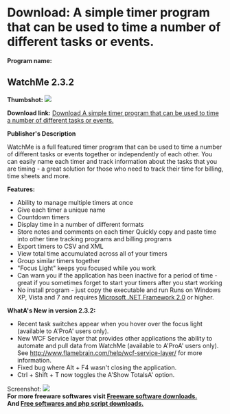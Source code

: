 # Download: A simple timer program that can be used to time a number of different tasks or events.

**Program name:**

## WatchMe 2.3.2

  
**Thumbshot:** ![](http://www.freewarefiles.com/screenshot/watchme22_md.jpg)   
  
**Download link:** [Download A simple timer program that can be used to time a number of different tasks or events.](http://freesoftwares.boysofts.com/WatchMe_program_41842.html)  
  


**Publisher's Description**  
  


WatchMe is a full featured timer program that can be used to time a number of different tasks or events together or independently of each other. You can easily name each timer and track information about the tasks that you are timing - a great solution for those who need to track their time for billing, time sheets and more. 

**Features:**

  * Ability to manage multiple timers at once
  * Give each timer a unique name
  * Countdown timers
  * Display time in a number of different formats
  * Store notes and comments on each timer Quickly copy and paste time into other time tracking programs and billing programs
  * Export timers to CSV and XML
  * View total time accumulated across all of your timers
  * Group similar timers together
  * "Focus Light" keeps you focused while you work
  * Can warn you if the application has been inactive for a period of time - great if you sometimes forget to start your timers after you start working
  * No install program - just copy the executable and run
Runs on Windows XP, Vista and 7 and requires [Microsoft .NET Framework 2.0](http://www.freewarefiles.com/Microsoft-NET-Framework-20-x86-Final_program_16026.html) or higher. 

**WhatA's New in version 2.3.2:**

  * Recent task switches appear when you hover over the focus light (available to A'ProA' users only). 
  * New WCF Service layer that provides other applications the ability to automate and pull data from WatchMe (available to A'ProA' users only). See http://www.flamebrain.com/help/wcf-service-layer/ for more information. 
  * Fixed bug where Alt + F4 wasn't closing the application. 
  * Ctrl + Shift + T now toggles the A'Show TotalsA' option. 

  
  
Screenshot: ![](http://www.freewarefiles.com/screenshot/watchme22.jpg)   
**For more freeware softwares visit [Freeware software downloads.](http://freesoftwares.boysofts.com/)**   
**And [Free softwares and php script downloads.](http://www.boysofts.com/)**
